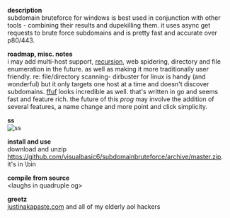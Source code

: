 **description**<br/>
subdomain bruteforce for windows is best used in conjunction with other tools - combining their results and dupekilling them.
it uses async get requests to brute force subdomains and is pretty fast and accurate over p80/443. 

**roadmap, misc. notes**<br/>
i may add multi-host support, [recursion](https://www.google.com/search?q=recursion), web spidering, directory and
file enumeration in the future. as well as making it more traditionally user friendly.  re: file/directory scanning- 
dirbuster for linux is handy (and wonderful) but it only targets one host at a time and doesn't discover subdomains.
[ffuf](https://github.com/ffuf/ffuf) looks incredible as well. that's written in go and seems fast and feature rich.
the future of this *prog* may involve the addition of several features, a name change and more point and click simplicity.

**ss**<br/>
![ss](https://github.com/visualbasic6/subdomain-bruteforce/raw/master/ss.png)

**install and use**<br/>
download and unzip https://github.com/visualbasic6/subdomainbruteforce/archive/master.zip. it's in \bin

**compile from source**<br/>
\<laughs in quadruple og\>

**greetz**<br/>
[justinakapaste.com](https://justinakapaste.com) and all of my elderly aol hackers

